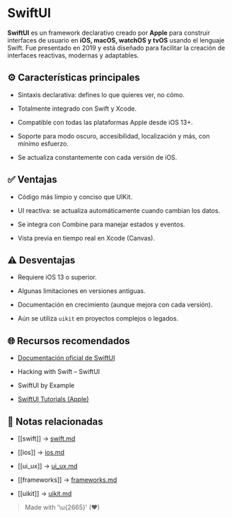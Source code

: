 # SwiftUI

**SwiftUI** es un framework declarativo creado por **Apple** para construir interfaces de usuario en **iOS, macOS, watchOS y tvOS** usando el lenguaje Swift. Fue presentado en 2019 y está diseñado para facilitar la creación de interfaces reactivas, modernas y adaptables.

## ⚙️ Características principales

- Sintaxis declarativa: defines lo que quieres ver, no cómo.  
  
- Totalmente integrado con Swift y Xcode.  
  
- Compatible con todas las plataformas Apple desde iOS 13+.  
  
- Soporte para modo oscuro, accesibilidad, localización y más, con mínimo esfuerzo.  
  
- Se actualiza constantemente con cada versión de iOS.  

## ✅ Ventajas

- Código más limpio y conciso que UIKit.  
  
- UI reactiva: se actualiza automáticamente cuando cambian los datos.  
  
- Se integra con Combine para manejar estados y eventos.  
  
- Vista previa en tiempo real en Xcode (Canvas).  

## ⚠️ Desventajas

- Requiere iOS 13 o superior.  
  
- Algunas limitaciones en versiones antiguas.  
  
- Documentación en crecimiento (aunque mejora con cada versión).  
  
- Aún se utiliza `uikit` en proyectos complejos o legados.  

## 🌐 Recursos recomendados

- [Documentación oficial de SwiftUI](https://developer.apple.com/xcode/swiftui/)  
  
- Hacking with Swift – SwiftUI  
  
- SwiftUI by Example  
  
- [SwiftUI Tutorials (Apple)](https://developer.apple.com/tutorials/swiftui)  

## 🔗 Notas relacionadas

- [[swift]] → [swift.md](/languages/swift.md)  

- [[ios]] → [ios.md](/os/ios.md)  

- [[ui_ux]] → [ui_ux.md](/overview/ui_ux.md)  

- [[frameworks]] → [frameworks.md](/frameworks/frameworks.md)  

- [[uikit]] → [uikit.md](/frameworks/uikit.md)  

> Made with '\u{2665}' (♥)
